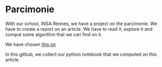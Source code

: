 # Parcimonie

With our school, INSA Rennes, we have a project on the parcimonie.
We have to create a report on an article. We have to read it, explore it and
comput some algorithm that we can find on it.

We have chosen [this on](https://github.com/Macerio/Projet_Parcimonie/blob/master/Yang%2010%20-%20T%20IP%20-%20sparse%20SR.pdf)

In this github, we collect our python notebook that we computed on this article. 
